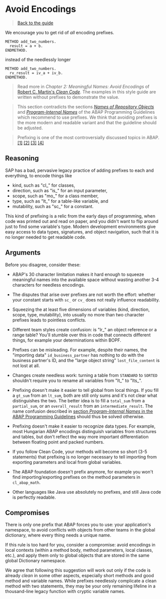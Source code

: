 # Avoid Encodings

> [Back to the guide](../CleanABAP.md)

We encourage you to get rid of _all_ encoding prefixes.

```ABAP
METHOD add_two_numbers.
  result = a + b.
ENDMETHOD.
```

instead of the needlessly longer

```ABAP
METHOD add_two_numbers.
  rv_result = iv_a + iv_b.
ENDMETHOD.
```

> Read more in _Chapter 2: Meaningful Names: Avoid Encodings_ of [Robert C. Martin's _Clean Code_].
> The examples in this style guide are written without prefixes to demonstrate the value.

> This section contradicts the sections [_Names of Repository Objects_](https://help.sap.com/doc/abapdocu_751_index_htm/7.51/en-US/index.htm?file=abenexit_procedure_guidl.htm)
> and [_Program-Internal Names_](https://help.sap.com/doc/abapdocu_751_index_htm/7.51/en-US/index.htm?file=abenexit_procedure_guidl.htm)
> of the ABAP Programming Guidelines which recommend to use prefixes.
> We think that avoiding prefixes is the more modern and readable variant and that the guideline should be adjusted.

> Prefixing is one of the most controversially discussed topics in ABAP.
> [[1]](https://blogs.sap.com/2009/08/30/nomen-est-omen-abap-naming-conventions/)
> [[2]](https://blogs.sap.com/2016/02/05/fanning-the-flames-prefixing-variableattribute-names/)
> [[3]](https://blogs.sap.com/2018/04/30/are-30-characters-enough-to-make-your-code-better/)
> [[4]](https://blogs.sap.com/2018/05/11/all-your-abap-prefixes-are-belong-to-us/)

[Robert C. Martin's _Clean Code_]: https://www.oreilly.com/library/view/clean-code/9780136083238/

## Reasoning

SAP has a bad, pervasive legacy practice of adding prefixes to each and everything, to encode things like

- kind, such as "cl_" for classes,
- direction, such as "is_" for an input parameter,
- scope, such as "mo_" for a class member,
- type, such as "lt_" for a table-like variable, and
- mutability, such as "sc_" for a constant.

This kind of prefixing is a relic from the early days of programming, when code was printed out and read on paper,
and you didn't want to flip around just to find some variable's type.
Modern development environments give easy access to data types, signatures, and object navigation,
such that it is no longer needed to get readable code.

## Arguments

Before you disagree, consider these:

- ABAP's 30 character limitation makes it hard enough to squeeze meaningful names
  into the available space without wasting another 3-4 characters for needless encodings.

- The disputes that arise over prefixes are not worth the effort:
  whether your constant starts with `sc_` or `cv_` does not really influence readability.

- Squeezing the at least five dimensions of variables
  (kind, direction, scope, type, mutability),
  into usually no more than two character prefixes
  leads to pointless conflicts.
  
- Different team styles create confusion:
  is "lr_" an object reference or a range table?
  You'll stumble over this in code that connects different things,
  for example your determinations within BOPF.

- Prefixes can be misleading.
  For example, despite their names,
  the "importing data" `id_business_partner`
  has nothing to do with the business partner's ID,
  and the "large object string" `lost_file_content`
  is not lost at all.

- Changes create needless work: turning a table from `STANDARD` to `SORTED` shouldn't require you
  to rename all variables from "lt_" to "lts_".
  
- Prefixing doesn't make it easier to tell global from local things.
  If you fill a `gt_sum` from an `lt_sum`, both are still only sums and it's not clear what distinguishes the two.
  The better idea is to fill a `total_sum` from a `partial_sum`, or an `overall_result` from an `intermediate_result`.
  The name confusion described in
  [section _Program-Internal Names_ in the ABAP Programming Guidelines](https://help.sap.com/doc/abapdocu_751_index_htm/7.51/en-US/index.htm?file=abenprog_intern_names_guidl.htm)
  should thus be solved otherwise.

- Prefixing doesn't make it easier to recognize data types.
  For example, most Hungarian ABAP encodings
  distinguish variables from structures and tables,
  but don't reflect the way more important differentiation
  between floating point and packed numbers.

- If you follow Clean Code, your methods will become so short (3-5 statements)
  that prefixing is no longer necessary to tell importing from exporting parameters and local from global variables.

- The ABAP foundation doesn't prefix anymore,
  for example you won't find importing/exporting prefixes
  on the method parameters in `cl_abap_math`.

- Other languages like Java use absolutely no prefixes,
  and still Java code is perfectly readable.

## Compromises

There is only one prefix that ABAP forces you to use: your application's namespace,
to avoid conflicts with objects from other teams in the global dictionary, where every thing needs a unique name.

If this rule is too hard for you, consider a compromise:
avoid encodings in local contexts (within a method body, method parameters, local classes, etc.),
and apply them only to global objects that are stored in the same global Dictionary namespace.

We agree that following this suggestion will work out only if the code is already _clean_ in some other aspects,
especially short methods and good method and variable names.
While prefixes needlessly complicate a clean method with two statements,
they may be your only remaining lifeline in a thousand-line legacy function with cryptic variable names.